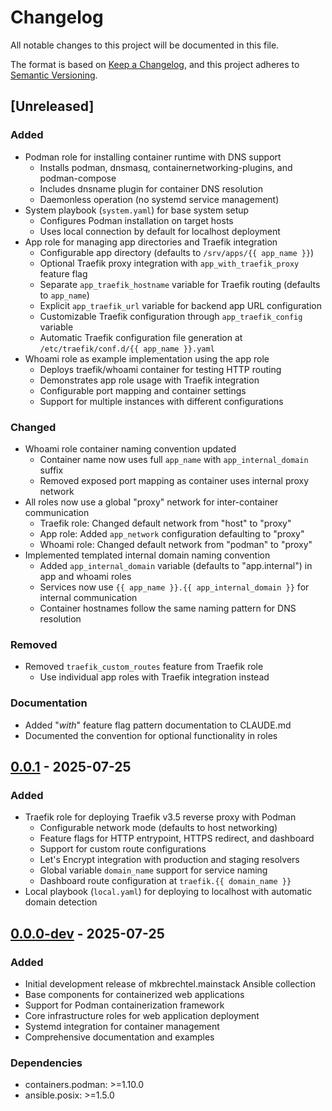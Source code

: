 # Changelog

All notable changes to this project will be documented in this file.

The format is based on [Keep a Changelog](https://keepachangelog.com/en/1.0.0/),
and this project adheres to [Semantic Versioning](https://semver.org/spec/v2.0.0.html).

## [Unreleased]

### Added
- Podman role for installing container runtime with DNS support
  - Installs podman, dnsmasq, containernetworking-plugins, and podman-compose
  - Includes dnsname plugin for container DNS resolution
  - Daemonless operation (no systemd service management)
- System playbook (`system.yaml`) for base system setup
  - Configures Podman installation on target hosts
  - Uses local connection by default for localhost deployment
- App role for managing app directories and Traefik integration
  - Configurable app directory (defaults to `/srv/apps/{{ app_name }}`)
  - Optional Traefik proxy integration with `app_with_traefik_proxy` feature flag
  - Separate `app_traefik_hostname` variable for Traefik routing (defaults to `app_name`)
  - Explicit `app_traefik_url` variable for backend app URL configuration
  - Customizable Traefik configuration through `app_traefik_config` variable
  - Automatic Traefik configuration file generation at `/etc/traefik/conf.d/{{ app_name }}.yaml`
- Whoami role as example implementation using the app role
  - Deploys traefik/whoami container for testing HTTP routing
  - Demonstrates app role usage with Traefik integration
  - Configurable port mapping and container settings
  - Support for multiple instances with different configurations

### Changed
- Whoami role container naming convention updated
  - Container name now uses full `app_name` with `app_internal_domain` suffix
  - Removed exposed port mapping as container uses internal proxy network
- All roles now use a global "proxy" network for inter-container communication
  - Traefik role: Changed default network from "host" to "proxy"
  - App role: Added `app_network` configuration defaulting to "proxy"
  - Whoami role: Changed default network from "podman" to "proxy"
- Implemented templated internal domain naming convention
  - Added `app_internal_domain` variable (defaults to "app.internal") in app and whoami roles
  - Services now use `{{ app_name }}.{{ app_internal_domain }}` for internal communication
  - Container hostnames follow the same naming pattern for DNS resolution

### Removed
- Removed `traefik_custom_routes` feature from Traefik role
  - Use individual app roles with Traefik integration instead

### Documentation
- Added "_with_" feature flag pattern documentation to CLAUDE.md
- Documented the convention for optional functionality in roles

## [0.0.1] - 2025-07-25

### Added
- Traefik role for deploying Traefik v3.5 reverse proxy with Podman
  - Configurable network mode (defaults to host networking)
  - Feature flags for HTTP entrypoint, HTTPS redirect, and dashboard
  - Support for custom route configurations
  - Let's Encrypt integration with production and staging resolvers
  - Global variable `domain_name` support for service naming
  - Dashboard route configuration at `traefik.{{ domain_name }}`
- Local playbook (`local.yaml`) for deploying to localhost with automatic domain detection

## [0.0.0-dev] - 2025-07-25

### Added
- Initial development release of mkbrechtel.mainstack Ansible collection
- Base components for containerized web applications
- Support for Podman containerization framework
- Core infrastructure roles for web application deployment
- Systemd integration for container management
- Comprehensive documentation and examples

### Dependencies
- containers.podman: >=1.10.0
- ansible.posix: >=1.5.0

[0.0.1]: https://github.com/mkbrechtel/mainstack/compare/v0.0.0-dev...v0.0.1
[0.0.0-dev]: https://github.com/mkbrechtel/mainstack/releases/tag/v0.0.0-dev